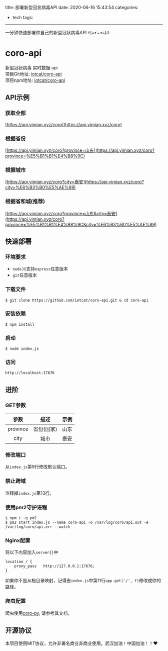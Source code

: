 title: 部署新型冠状病毒API
date: 2020-06-16 15:43:54
categories:
- tech
tags:
---
一分钟快速部署你自己的新型冠状病毒API ୧(๑•̀⌄•́๑)૭
<!--more-->

# coro-api
新型冠状病毒 实时数据 api   
项目Git地址: [iotcat/coro-api](https://github.com/iotcat/coro-api)    
项目npm地址: [iotcat/coro-api](https://www.npmjs.com/package/coro-api)   

## API示例

### 获取全部

[https://api.yimian.xyz/coro](https://api.yimian.xyz/coro)

### 根据省份

[https://api.yimian.xyz/coro?province=山东](https://api.yimian.xyz/coro?province=%E5%B1%B1%E4%B8%9C)  

### 根据城市

[https://api.yimian.xyz/coro?city=泰安](https://api.yimian.xyz/coro?city=%E6%B3%B0%E5%AE%89)

### 根据省和城(推荐)

[https://api.yimian.xyz/coro?province=山东&city=泰安](https://api.yimian.xyz/coro?province=%E5%B1%B1%E4%B8%9C&city=%E6%B3%B0%E5%AE%89) 



## 快速部署

### 环境要求
 - `nodeJS`支持`express`任意版本
 - `git`任意版本

### 下载文件
```
$ git clone https://github.com/iotcat/coro-api.git & cd coro-api
```

### 安装依赖
```shell
$ npm install
```

### 启动
```shell
$ node index.js
```

### 访问
```
http://localhost:17676
```


## 进阶

### GET参数
 参数 | 描述 | 示例 
 :--: | :--: | :--:
 province | 省份(国家) | 山东
 city | 城市 | 泰安


### 修改端口

从`index.js`第9行修改默认端口。

### 禁止跨域

注释掉`index.js`第13行。

### 使用pm2守护进程

```shell
$ npm i -g pm2
$ pm2 start index.js --name coro-api -o /var/log/coro/api.out -e /var/log/coro/api.err --watch
```

### Nginx配置

将以下内容加入`server{}`中  
```nginx
location / {
    proxy_pass   http://127.0.0.1:17676;
}

```
如果你不是从根目录映射，记得去`index.js`中第11行`app.get('/', f)`修改成你的路径。

### 爬虫配置

爬虫使用[coro-py](https://github.com/iotcat/coro-py), 请参考其文档。

## 开源协议

本项目使用MIT协议，允许非署名商业非商业使用。武汉加油！中国加油！！❤
